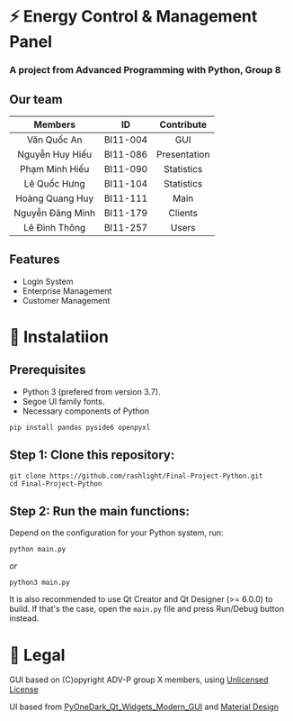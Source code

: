 # ⚡️ Energy Control & Management Panel
### A project from Advanced Programming with Python, Group 8

## Our team
|     Members      |    ID    |  Contribute  |
|:----------------:|:--------:|:------------:|
|   Văn Quốc An    | BI11-004 |     GUI      |
| Nguyễn Huy Hiếu  | BI11-086 | Presentation |
|  Phạm Minh Hiếu  | BI11-090 |  Statistics  |
|   Lê Quốc Hưng   | BI11-104 |  Statistics  |
| Hoàng Quang Huy  | BI11-111 |     Main     |
| Nguyễn Đăng Minh | BI11-179 |   Clients    |
|  Lê Đình Thông   | BI11-257 |    Users     |

## Features

 - Login System
 - Enterprise Management
 - Customer Management
 
# 🚀 Instalatiion

## Prerequisites

- Python 3 (prefered from version 3.7).
- Segoe UI family fonts.
- Necessary components of Python

``` 
pip install pandas pyside6 openpyxl
```

## Step 1: Clone this repository:

```
git clone https://github.com/rashlight/Final-Project-Python.git
cd Final-Project-Python
```

## Step 2: Run the main functions:

Depend on the configuration for your Python system, run:

```
python main.py
```

*or*

```
python3 main.py
```

It is also recommended to use Qt Creator and Qt Designer (>= 6.0.0) to build. 
If that's the case, open the ```main.py``` file and press Run/Debug button instead.

 
# 🔖 Legal 

GUI based on
(C)opyright ADV-P group X members, using [Unlicensed License](https://unlicense.org/)

UI based from [PyOneDark_Qt_Widgets_Modern_GUI](https://github.com/Wanderson-Magalhaes/PyOneDark_Qt_Widgets_Modern_GUI) and [Material Design](https://material.io)

